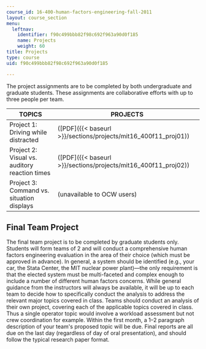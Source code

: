 ```yaml
---
course_id: 16-400-human-factors-engineering-fall-2011
layout: course_section
menu:
  leftnav:
    identifier: f90c499bbb82f98c692f963a90d0f185
    name: Projects
    weight: 60
title: Projects
type: course
uid: f90c499bbb82f98c692f963a90d0f185

---
```


The project assignments are to be completed by both undergraduate and graduate students. These assignments are collaborative efforts with up to three people per team.

| TOPICS | PROJECTS |
| --- | --- |
| Project 1: Driving while distracted | ([PDF]({{< baseurl >}}/sections/projects/mit16_400f11_proj01)) |
| Project 2: Visual vs. auditory reaction times | ([PDF]({{< baseurl >}}/sections/projects/mit16_400f11_proj02)) |
| Project 3: Command vs. situation displays | (unavailable to OCW users) 

Final Team Project
------------------

The final team project is to be completed by graduate students only. Students will form teams of 2 and will conduct a comprehensive human factors engineering evaluation in the area of their choice (which must be approved in advance). In general, a system should be identified (e.g., your car, the Stata Center, the MIT nuclear power plant)—the only requirement is that the elected system must be multi-faceted and complex enough to include a number of different human factors concerns. While general guidance from the instructors will always be available, it will be up to each team to decide how to specifically conduct the analysis to address the relevant major topics covered in class. Teams should conduct an analysis of their own project, covering each of the applicable topics covered in class. Thus a single operator topic would involve a workload assessment but not crew coordination for example. Within the first month, a 1–2 paragraph description of your team's proposed topic will be due. Final reports are all due on the last day (regardless of day of oral presentation), and should follow the typical research paper format.